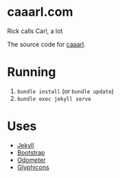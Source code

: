 caaarl.com
==========

Rick calls Carl, a lot

The source code for [caaarl](http://caaarl.com).

# Running
1. `bundle install` (or `bundle update`)
2. `bundle exec jekyll serve`

# Uses
* [Jekyll](https://github.com/jekyll/jekyll)
* [Bootstrap](https://github.com/twbs/bootstrap)
* [Odometer](https://github.com/HubSpot/odometer)
* [Glyphicons](http://glyphicons.com/)
